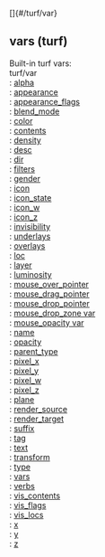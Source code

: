 []{#/turf/var}    
## vars (turf)    
Built-in turf vars:    
turf/var    
:   [alpha](/ref/atom/var/alpha.md)    
:   [appearance](/ref/atom/var/appearance.md)    
:   [appearance_flags](/ref/atom/var/appearance_flags.md)    
:   [blend_mode](/ref/atom/var/blend_mode.md)    
:   [color](/ref/atom/var/color.md)    
:   [contents](/ref/atom/var/contents.md)    
:   [density](/ref/atom/var/density.md)    
:   [desc](/ref/atom/var/desc.md)    
:   [dir](/ref/atom/var/dir.md)    
:   [filters](/ref/atom/var/filters.md)    
:   [gender](/ref/atom/var/gender.md)    
:   [icon](/ref/atom/var/icon.md)    
:   [icon_state](/ref/atom/var/icon_state.md)    
:   [icon_w](/ref/atom/var/icon_w.md)    
:   [icon_z](/ref/atom/var/icon_z.md)    
:   [invisibility](/ref/atom/var/invisibility.md)    
:   [underlays](/ref/atom/var/underlays.md)    
:   [overlays](/ref/atom/var/overlays.md)    
:   [loc](/ref/atom/var/loc.md)    
:   [layer](/ref/atom/var/layer.md)    
:   [luminosity](/ref/atom/var/luminosity.md)    
:   [mouse_over_pointer](/ref/atom/var/mouse_over_pointer.md)    
:   [mouse_drag_pointer](/ref/atom/var/mouse_drag_pointer.md)    
:   [mouse_drop_pointer](/ref/atom/var/mouse_drop_pointer.md)    
:   [mouse_drop_zone var](/ref/atom/var/mouse_drop_zone.md)    
:   [mouse_opacity var](/ref/atom/var/mouse_opacity.md)    
:   [name](/ref/atom/var/name.md)    
:   [opacity](/ref/atom/var/opacity.md)    
:   [parent_type](/ref/turf/var/parent_type.md)    
:   [pixel_x](/ref/atom/var/pixel_x.md)    
:   [pixel_y](/ref/atom/var/pixel_y.md)    
:   [pixel_w](/ref/atom/var/pixel_w.md)    
:   [pixel_z](/ref/atom/var/pixel_z.md)    
:   [plane](/ref/atom/var/plane.md)    
:   [render_source](/ref/atom/var/render_source.md)    
:   [render_target](/ref/atom/var/render_target.md)    
:   [suffix](/ref/atom/var/suffix.md)    
:   [tag](/ref/datum/var/tag.md)    
:   [text](/ref/atom/var/text.md)    
:   [transform](/ref/atom/var/transform.md)    
:   [type](/ref/datum/var/type.md)    
:   [vars](/ref/datum/var/vars.md)    
:   [verbs](/ref/atom/var/verbs.md)    
:   [vis_contents](/ref/atom/var/vis_contents.md)    
:   [vis_flags](/ref/atom/var/vis_flags.md)    
:   [vis_locs](/ref/atom/var/vis_locs.md)    
:   [x](/ref/atom/var/x.md)    
:   [y](/ref/atom/var/y.md)    
:   [z](/ref/atom/var/z.md)  
